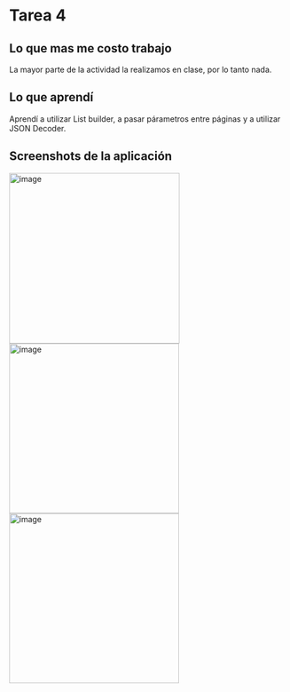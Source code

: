 # Tarea 4  

## Lo que mas me costo trabajo  

La mayor parte de la actividad la realizamos en clase, por lo tanto nada.  

## Lo que aprendí  

Aprendí a utilizar List builder, a pasar párametros entre páginas y a utilizar JSON Decoder.  

## Screenshots de la aplicación  


  
  

 <img width="307" alt="image" src="https://github.com/josefranciscogv/PMD_T4/assets/60234623/12a51257-b7eb-47ee-a9b2-43ee7051313f">  
<img width="306" alt="image" src="https://github.com/josefranciscogv/PMD_T4/assets/60234623/aa813f54-4bb0-4f65-a4c0-c477bdc5dd2b">  
<img width="306" alt="image" src="https://github.com/josefranciscogv/PMD_T4/assets/60234623/60524ad6-3966-4a8a-b6a7-815063404f9e">


